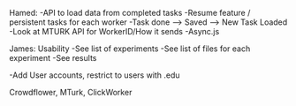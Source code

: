 Hamed:
-API to load data from completed tasks
-Resume feature / persistent tasks for each worker
-Task done --> Saved --> New Task Loaded 
-Look at MTURK API for WorkerID/How it sends 
-Async.js

James:
Usability 
-See list of experiments
-See list of files for each experiment
-See results

-Add User accounts, restrict to users with .edu


Crowdflower, MTurk, ClickWorker